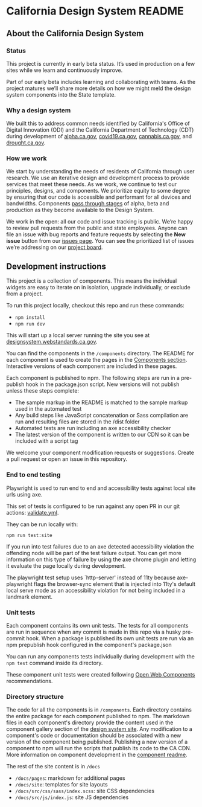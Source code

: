 # California Design System README

## About the California Design System

### Status
This project is currently in early beta status. It’s used in production on a few sites while we learn and continuously improve.

Part of our early beta includes learning and collaborating with teams. As the project matures we’ll share more details on how we might meld the design system components into the State template.

### Why a design system
We built this to address common needs identified by California's Office of Digital Innovation (ODI) and the California Department of Technology (CDT) during development of <a href="https://alpha.ca.gov">alpha.ca.gov</a>, <a href="https://covid19.ca.gov">covid19.ca.gov</a>, <a href="https://cannabis.ca.gov">cannabis.ca.gov</a>, and <a href="https://drought.ca.gov">drought.ca.gov</a>.

### How we work
We start by understanding the needs of residents of California through user research. We use an iterative design and development process to provide services that meet these needs. As we work, we continue to test our principles, designs, and components. We prioritize equity to some degree by ensuring that our code is accessible and performant for all devices and bandwidths. Components <a href="https://designsystem.webstandards.ca.gov/components/">pass through stages</a> of alpha, beta and production as they become available to the Design System.

We work in the open: all our code and issue tracking is public. We’re happy to review pull requests from the public and state employees. Anyone can file an issue with bug reports and feature requests by selecting the **New issue** button from our <a href="https://github.com/cagov/design-system/issues">issues page</a>. You can see the prioritized list of issues we’re addressing on our <a href="https://github.com/orgs/cagov/projects/7">project board</a>.


## Development instructions

This project is a collection of components. This means the individual widgets are easy to iterate on in isolation, upgrade individually, or exclude from a project.

To run this project locally, checkout this repo and run these commands:
- `npm install`
- `npm run dev`

This will start up a local server running the site you see at <a href="https://designsystem.webstandards.ca.gov">designsystem.webstandards.ca.gov</a>.

You can find the components in the `/components` directory. The README for each component is used to create the pages in the <a href="https://designsystem.webstandards.ca.gov/components/">Components section</a>. Interactive versions of each component are included in these pages.

Each component is published to npm. The following steps are run in a pre-publish hook in the package.json script. New versions will not publish unless these steps complete:
- The sample markup in the README is matched to the sample markup used in the automated test
- Any build steps like JavaScript concatenation or Sass compilation are run and resulting files are stored in the /dist folder
- Automated tests are run including an axe accessibility checker
- The latest version of the component is written to our CDN so it can be included with a script tag

We welcome your component modification requests or suggestions. Create a pull request or open an issue in this repository.

### End to end testing

Playwright is used to run end to end and accessibility tests against local site urls using axe.

This set of tests is configured to be run against any open PR in our git actions: <a href="tree/main/.github/workflows/validate.yml">validate.yml</a>.

They can be run locally with:

```
npm run test:site
```

If you run into test failures due to an axe detected accessibility violation the offending node will be part of the test failure output. You can get more information on this type of failure by using the axe chrome plugin and letting it evaluate the page locally during development.

The playwright test setup uses `http-server' instead of 11ty because axe-playwright flags the browser-sync element that is injected into 11ty's default local serve mode as an accessibility violation for not being included in a landmark element. 

### Unit tests

Each component contains its own unit tests. The tests for all components are run in sequence when any commit is made in this repo via a husky pre-commit hook. When a package is published its own unit tests are run via an npm prepublish hook configured in the component's package.json

You can run any components tests individually during development with the ```npm test``` command inside its directory.

These component unit tests were created following <a href="https://open-wc.org/">Open Web Components</a> recommendations.

### Directory structure

The code for all the components is in ```/components```. Each directory contains the entire package for each component published to npm. The markdown files in each component's directory provide the content used in the component gallery section of the <a href="https://designsystem.webstandards.ca.gov/">design system site</a>. Any modification to a component's code or documentation should be associated with a new version of the component being published. Publishing a new version of a component to npm will run the scripts that publish its code to the CA CDN. More information on component development in the <a href="/tree/main/components#readme">component readme</a>.

The rest of the site content is in ```/docs```
- ```/docs/pages```: markdown for additional pages 
- ```/docs/site```: templates for site layouts
- ```/docs/src/css/sass/index.scss```: site CSS dependencies
- ```/docs/src/js/index.js```: site JS dependencies
